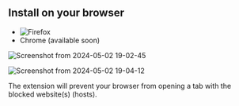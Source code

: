 ## Install on your browser
- ![Firefox](https://addons.mozilla.org/en-US/firefox/addon/habit-blocker/?utm_source=addons.mozilla.org&utm_medium=referral&utm_content=search)
- Chrome (available soon)


![Screenshot from 2024-05-02 19-02-45](https://github.com/Bonekazz/habit-blocker-addon/assets/103968474/4e5ffde9-a95c-4689-bea6-926295639e39)

![Screenshot from 2024-05-02 19-04-12](https://github.com/Bonekazz/habit-blocker-addon/assets/103968474/cb8cf582-ca2c-4e59-972c-f6c193e69001)

The extension will prevent your browser from opening a tab with the blocked website(s) (hosts).
